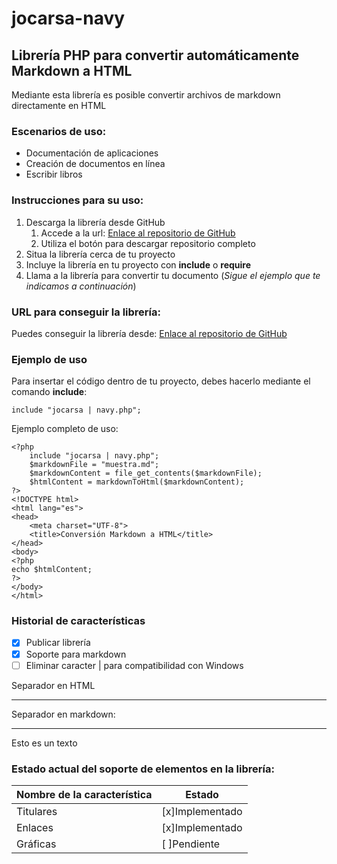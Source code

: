 # jocarsa-navy
## Librería PHP para convertir automáticamente Markdown a HTML

Mediante esta librería es posible convertir archivos de markdown directamente en HTML

### Escenarios de uso:

* Documentación de aplicaciones
* Creación de documentos en línea
* Escribir libros 

### Instrucciones para su uso:

1. Descarga la librería desde GitHub
   1. Accede a la url: [Enlace al repositorio de GitHub](URL "https://github.com/jocarsa/jocarsa-navy/")
   2. Utiliza el botón para descargar repositorio completo
3. Situa la librería cerca de tu proyecto
4. Incluye la librería en tu proyecto con **include** o **require**
5. Llama a la librería para convertir tu documento (*Sigue el ejemplo que te indicamos a continuación*)

### URL para conseguir la librería:
Puedes conseguir la librería desde: 
[Enlace al repositorio de GitHub](URL "https://github.com/jocarsa/jocarsa-navy/")

### Ejemplo de uso

Para insertar el código dentro de tu proyecto, debes hacerlo mediante el comando **include**:

``` include "jocarsa | navy.php"; ```

Ejemplo completo de uso:

```
<?php
	include "jocarsa | navy.php";
	$markdownFile = "muestra.md";
	$markdownContent = file_get_contents($markdownFile);
	$htmlContent = markdownToHtml($markdownContent);
?>
<!DOCTYPE html>
<html lang="es">
<head>
    <meta charset="UTF-8">
    <title>Conversión Markdown a HTML</title>
</head>
<body>
<?php
echo $htmlContent;
?>
</body>
</html>
```

### Historial de características

- [x] Publicar librería
- [x] Soporte para markdown
- [ ] Eliminar caracter | para compatibilidad con Windows

Separador en HTML
<hr>
Separador en markdown:

****

Esto es  un texto

### Estado actual del soporte de elementos en la librería:

| Nombre de la característica | Estado             |
|-----------------------------|--------------------|
|Titulares                    |[x]Implementado     |
|Enlaces                      |[x]Implementado     |
|Gráficas                     |[ ]Pendiente        |

